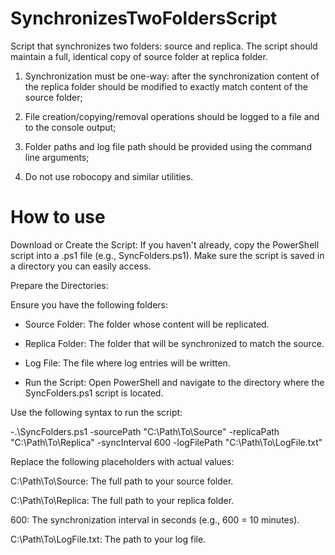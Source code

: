 # SynchronizesTwoFoldersScript
Script that synchronizes two folders: source and replica. The script should maintain a full, identical copy of source folder  at replica folder.

1. Synchronization must be one-way: after the synchronization content of the replica folder should be modified to exactly match content of the source folder;

2. File creation/copying/removal operations should be logged to a file and to the console output;

3. Folder paths and log file path should be provided using the command line arguments;

4. Do not use robocopy and similar utilities.


# How to use

Download or Create the Script:
If you haven't already, copy the PowerShell script into a .ps1 file (e.g., SyncFolders.ps1).
Make sure the script is saved in a directory you can easily access.

Prepare the Directories:

Ensure you have the following folders:

- Source Folder: The folder whose content will be replicated.

- Replica Folder: The folder that will be synchronized to match the source.

- Log File: The file where log entries will be written.

- Run the Script: Open PowerShell and navigate to the directory where the SyncFolders.ps1 script is located.

Use the following syntax to run the script:

 -.\SyncFolders.ps1 -sourcePath "C:\Path\To\Source" -replicaPath "C:\Path\To\Replica" -syncInterval 600 -logFilePath "C:\Path\To\LogFile.txt"

Replace the following placeholders with actual values:

C:\Path\To\Source: The full path to your source folder.

C:\Path\To\Replica: The full path to your replica folder.

600: The synchronization interval in seconds (e.g., 600 = 10 minutes).

C:\Path\To\LogFile.txt: The path to your log file.
